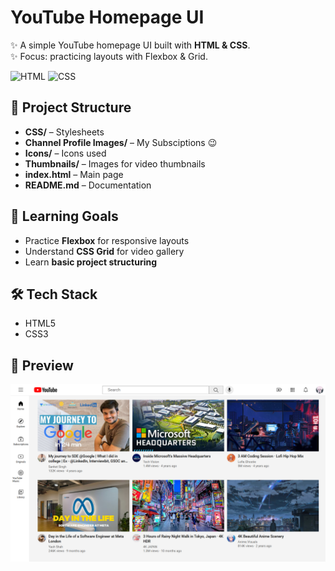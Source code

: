 # YouTube Homepage UI 

✨ A simple YouTube homepage UI built with **HTML & CSS**.  
✨ Focus: practicing layouts with Flexbox & Grid.  

![HTML](https://img.shields.io/badge/HTML5-E34F26?style=flat&logo=html5&logoColor=white)
![CSS](https://img.shields.io/badge/CSS3-1572B6?style=flat&logo=css3&logoColor=white)


## 📂 Project Structure
- **CSS/** – Stylesheets  
- **Channel Profile Images/** – My Subsciptions 😉  
- **Icons/** – Icons used  
- **Thumbnails/** – Images for video thumbnails  
- **index.html** – Main page  
- **README.md** – Documentation  

## 📖 Learning Goals
- Practice **Flexbox** for responsive layouts  
- Understand **CSS Grid** for video gallery  
- Learn **basic project structuring**

## 🛠️ Tech Stack
- HTML5  
- CSS3  

## 📸 Preview
![UI Preview](./Thumbnails/screenshot.png)
